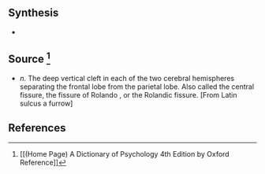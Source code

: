 ## Synthesis
- 
## Source [^1]
- $n$. The deep vertical cleft in each of the two cerebral hemispheres separating the frontal lobe from the parietal lobe. Also called the central fissure, the fissure of Rolando , or the Rolandic fissure. \[From Latin sulcus a furrow]
## References

[^1]: [[(Home Page) A Dictionary of Psychology 4th Edition by Oxford Reference]]